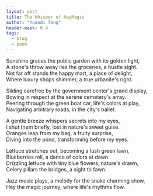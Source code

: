 ```yaml
---
layout: post
title: The Whisper of HayMagic
author: "Yuandi Tang"
header-mask: 0.4
tags:
  - blog
  - poem
---
```

Sunshine graces the public garden with its golden light,   
A stone's throw away lies the groceries, a hustle sight.   
Not far off stands the happy mart, a place of delight,   
Where luxury shops shimmer, a true urbanite's right.   
   
Sliding carefree by the government center's grand display,   
Bowing in respect at the serene cemetery's array.   
Peering through the green boat car, life's colors at play,   
Navigating arbitrary roads, in the city's ballet.   

A gentle breeze whispers secrets into my eyes,   
I shut them briefly, lost in nature's sweet guise.   
Oranges leap from my bag, a fruity surprise,   
Diving into the pond, transforming before my eyes.   

Lettuce stretches out, becoming a lush green lawn,   
Blueberries roll, a dance of colors at dawn.   
Drizzling lettuce with tiny blue flowers, nature's drawn,   
Celery pillars the bridges, a sight to fawn.   

Jazz music plays, a melody for the snake charming show,   
Hey the magic journey, where life's rhythms flow.
